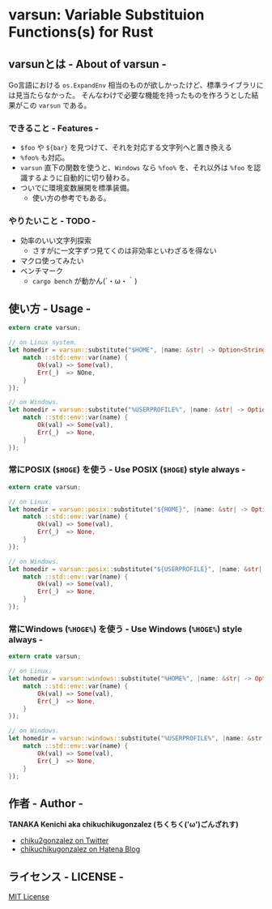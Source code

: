 varsun: Variable Substituion Functions(s) for Rust
==================================================

varsunとは - About of varsun -
------------------------------

Go言語における `os.ExpandEnv` 相当のものが欲しかったけど、標準ライブラリには見当たらなかった。
そんなわけで必要な機能を持ったものを作ろうとした結果がこの `varsun` である。

### できること - Features -

- `$foo` や `${bar}` を見つけて、それを対応する文字列へと置き換える
- `%foo%` も対応。
- `varsun` 直下の関数を使うと、`Windows` なら `%foo%` を、それ以外は `%foo` を認識するように自動的に切り替わる。
- ついでに環境変数展開を標準装備。
    - 使い方の参考でもある。

### やりたいこと - TODO -

- 効率のいい文字列探索
    - さすがに一文字ずつ見てくのは非効率といわざるを得ない
- マクロ使ってみたい
- ベンチマーク
    - `cargo bench` が動かん(´・ω・｀)

使い方 - Usage -
----------------

```rust
extern crate varsun;

// on Linux system.
let homedir = varsun::substitute("$HOME", |name: &str| -> Option<String> {
    match ::std::env::var(name) {
        Ok(val) => Some(val),
        Err(_)  => NOne,
    }
});

// on Windows.
let homedir = varsun::substitute("%USERPROFILE%", |name: &str| -> Option<String> {
    match ::std::env::var(name) {
        Ok(val) => Some(val),
        Err(_)  => None,
    }
});
```

### 常にPOSIX (`$HOGE`) を使う - Use POSIX (`$HOGE`) style always -

```rust
extern crate varsun;

// on Linux.
let homedir = varsun::posix::substitute("${HOME}", |name: &str| -> Option<String> {
    match ::std::env::var(name) {
        Ok(val) => Some(val),
        Err(_)  => None,
    }
});

// on Windows.
let homedir = varsun::posix::substitute("${USERPROFILE}", |name: &str| -> Option<String> {
    match ::std::env::var(name) {
        Ok(val) => Some(val),
        Err(_)  => None,
    }
});
```

### 常にWindows (`%HOGE%`) を使う - Use Windows (`%HOGE%`) style always -

```rust
extern crate varsun;

// on Linux.
let homedir = varsun::windows::substitute("%HOME%", |name: &str| -> Option<String> {
    match ::std::env::var(name) {
        Ok(val) => Some(val),
        Err(_)  => None,
    }
});

// on Windows.
let homedir = varsun::windows::substitute("%USERPROFILE%", |name: &str| -> Option<String> {
    match ::std::env::var(name) {
        Ok(val) => Some(val),
        Err(_)  => None,
    }
});
```

作者 - Author -
---------------

**TANAKA Kenichi aka chikuchikugonzalez (ちくちく('ω')ごんざれす)**

- [chiku2gonzalez on Twitter](https://twitter.com/chiku2gonzalez)
- [chikuchikugonzalez on Hatena Blog](http://chiku2gonzalez.hatenablog.com/)

ライセンス - LICENSE -
----------------------
[MIT License](http://chiku2gonzalez.bitbucket.org/license/MITv2016.txt)

